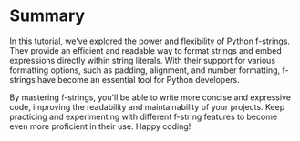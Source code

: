 # Summary

In this tutorial, we've explored the power and flexibility of Python f-strings. They provide an efficient and readable way to format strings and embed expressions directly within string literals. With their support for various formatting options, such as padding, alignment, and number formatting, f-strings have become an essential tool for Python developers.

By mastering f-strings, you'll be able to write more concise and expressive code, improving the readability and maintainability of your projects. Keep practicing and experimenting with different f-string features to become even more proficient in their use. Happy coding!
